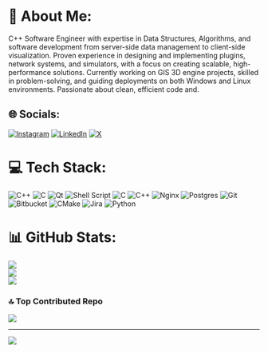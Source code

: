 # 💫 About Me:
C++ Software Engineer with expertise in Data Structures, Algorithms, and software development from server-side data management to client-side visualization. Proven experience in designing and implementing plugins, network systems, and simulators, with a focus on creating scalable, high-performance solutions. Currently working on GIS 3D engine projects, skilled in problem-solving, and guiding deployments on both Windows and Linux environments. Passionate about clean, efficient code and.


## 🌐 Socials:
[![Instagram](https://img.shields.io/badge/Instagram-%23E4405F.svg?logo=Instagram&logoColor=white)](https://instagram.com/parsa_iwnl) [![LinkedIn](https://img.shields.io/badge/LinkedIn-%230077B5.svg?logo=linkedin&logoColor=white)](https://linkedin.com/in/parsa-gholipour-841816123) [![X](https://img.shields.io/badge/X-black.svg?logo=X&logoColor=white)](https://x.com/TLsmf1) 

# 💻 Tech Stack:
![C++](https://img.shields.io/badge/c++-%2300599C.svg?style=for-the-badge&logo=c%2B%2B&logoColor=white) ![C](https://img.shields.io/badge/c-%2300599C.svg?style=for-the-badge&logo=c&logoColor=white) ![Qt](https://img.shields.io/badge/Qt-%23217346.svg?style=for-the-badge&logo=Qt&logoColor=white) ![Shell Script](https://img.shields.io/badge/shell_script-%23121011.svg?style=for-the-badge&logo=gnu-bash&logoColor=white) ![C](https://img.shields.io/badge/c-%2300599C.svg?style=for-the-badge&logo=c&logoColor=white) ![C++](https://img.shields.io/badge/c++-%2300599C.svg?style=for-the-badge&logo=c%2B%2B&logoColor=white) ![Nginx](https://img.shields.io/badge/nginx-%23009639.svg?style=for-the-badge&logo=nginx&logoColor=white) ![Postgres](https://img.shields.io/badge/postgres-%23316192.svg?style=for-the-badge&logo=postgresql&logoColor=white) ![Git](https://img.shields.io/badge/git-%23F05033.svg?style=for-the-badge&logo=git&logoColor=white) ![Bitbucket](https://img.shields.io/badge/bitbucket-%230047B3.svg?style=for-the-badge&logo=bitbucket&logoColor=white) ![CMake](https://img.shields.io/badge/CMake-%23008FBA.svg?style=for-the-badge&logo=cmake&logoColor=white) ![Jira](https://img.shields.io/badge/jira-%230A0FFF.svg?style=for-the-badge&logo=jira&logoColor=white) ![Python](https://img.shields.io/badge/python-3670A0?style=for-the-badge&logo=python&logoColor=ffdd54)
# 📊 GitHub Stats:
![](https://github-readme-stats.vercel.app/api?username=parsa1102&theme=dark&hide_border=false&include_all_commits=false&count_private=false)<br/>
![](https://github-readme-streak-stats.herokuapp.com/?user=parsa1102&theme=dark&hide_border=false)<br/>
![](https://github-readme-stats.vercel.app/api/top-langs/?username=parsa1102&theme=dark&hide_border=false&include_all_commits=false&count_private=false&layout=compact)

### 🔝 Top Contributed Repo
![](https://github-contributor-stats.vercel.app/api?username=parsa1102&limit=5&theme=dark&combine_all_yearly_contributions=true)

---
[![](https://visitcount.itsvg.in/api?id=parsa1102&icon=0&color=0)](https://visitcount.itsvg.in)

